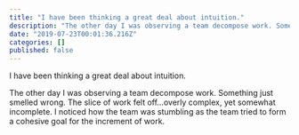 ```yaml
---
title: "I have been thinking a great deal about intuition."
description: "The other day I was observing a team decompose work. Something just smelled wrong. The slice of work felt off…overly complex, yet somewhat…"
date: "2019-07-23T00:01:36.216Z"
categories: []
published: false
---
```


  

I have been thinking a great deal about intuition.

The other day I was observing a team decompose work. Something just smelled wrong. The slice of work felt off…overly complex, yet somewhat incomplete. I noticed how the team was stumbling as the team tried to form a cohesive goal for the increment of work.
